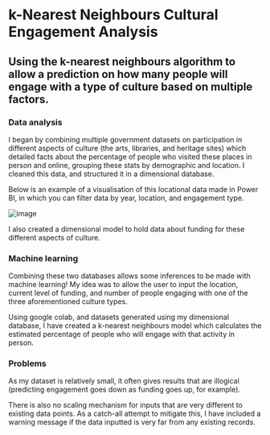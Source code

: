 # k-Nearest Neighbours Cultural Engagement Analysis
Using the k-nearest neighbours algorithm to allow a prediction on how many people will engage with a type of culture based on multiple factors.
---

### Data analysis
I began by combining multiple government datasets on participation in different aspects of culture (the arts, libraries, and heritage sites) which detailed facts about the percentage of people who visited these places in person and online, grouping these stats by demographic and location. I cleaned this data, and structured it in a dimensional database.

Below is an example of a visualisation of this locational data made in Power BI, in which you can filter data by year, location, and engagement type.

![image](https://github.com/user-attachments/assets/6d9bf92c-bda0-48ec-a0f6-d92eec2f93f3)

I also created a dimensional model to hold data about funding for these different aspects of culture.

### Machine learning 
Combining these two databases allows some inferences to be made with machine learning! My idea was to allow the user to input the location, current level of funding, and number of people engaging with one of the three aforementioned culture types.

Using google colab, and datasets generated using my dimensional database, I have created a k-nearest neighbours model which calculates the estimated percentage of people who will engage with that activity in person. 

### Problems
As my dataset is relatively small, it often gives results that are illogical (predicting engagement goes down as funding goes up, for example). 

There is also no scaling mechanism for inputs that are very different to existing data points. As a catch-all attempt to mitigate this, I have included a warning message if the data inputted is very far from any existing records.
